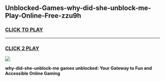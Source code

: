 
## Unblocked-Games-why-did-she-unblock-me-Play-Online-Free-zzu9h
<h3>
<a href="https://premium76.site?title=why-did-she-unblock-me&ref=26A">CLICK TO PLAY</a></h3>
<hr>

<h3>
<a href="https://premium76.site?title=why-did-she-unblock-me&ref=26A">CLICK 2 PLAY</a>
  
</h3>

<a href="https://premium76.site?title=why-did-she-unblock-me&ref=26A"><img src="https://clearcache.store/games.png"></a>


**why-did-she-unblock-me games unblocked: Your Gateway to Fun and Accessible Online Gaming**
